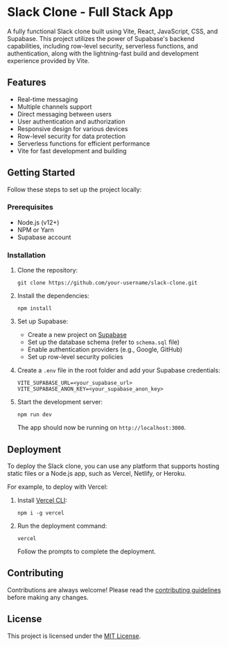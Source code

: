 # Slack Clone - Full Stack App

A fully functional Slack clone built using Vite, React, JavaScript, CSS, and Supabase. This project utilizes the power of Supabase's backend capabilities, including row-level security, serverless functions, and authentication, along with the lightning-fast build and development experience provided by Vite.

## Features

- Real-time messaging
- Multiple channels support
- Direct messaging between users
- User authentication and authorization
- Responsive design for various devices
- Row-level security for data protection
- Serverless functions for efficient performance
- Vite for fast development and building

## Getting Started

Follow these steps to set up the project locally:

### Prerequisites

- Node.js (v12+)
- NPM or Yarn
- Supabase account

### Installation

1. Clone the repository:
   ```
   git clone https://github.com/your-username/slack-clone.git
   ```

2. Install the dependencies:
   ```
   npm install
   ```

3. Set up Supabase:

   - Create a new project on [Supabase](https://supabase.io/)
   - Set up the database schema (refer to `schema.sql` file)
   - Enable authentication providers (e.g., Google, GitHub)
   - Set up row-level security policies

4. Create a `.env` file in the root folder and add your Supabase credentials:

   ```
   VITE_SUPABASE_URL=<your_supabase_url>
   VITE_SUPABASE_ANON_KEY=<your_supabase_anon_key>
   ```

5. Start the development server:

   ```
   npm run dev
   ```

   The app should now be running on `http://localhost:3000`.

## Deployment

To deploy the Slack clone, you can use any platform that supports hosting static files or a Node.js app, such as Vercel, Netlify, or Heroku.

For example, to deploy with Vercel:

1. Install [Vercel CLI](https://vercel.com/download):

   ```
   npm i -g vercel
   ```

2. Run the deployment command:

   ```
   vercel
   ```

   Follow the prompts to complete the deployment.

## Contributing

Contributions are always welcome! Please read the [contributing guidelines](CONTRIBUTING.md) before making any changes.

## License

This project is licensed under the [MIT License](LICENSE).
